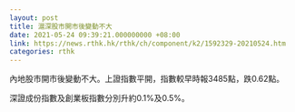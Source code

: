 ```yaml
---
layout: post
title: 滬深股市開市後變動不大
date: 2021-05-24 09:39:21.000000000 +08:00
link: https://news.rthk.hk/rthk/ch/component/k2/1592329-20210524.htm
categories: rthk
---
```


內地股市開市後變動不大。上證指數平開，指數較早時報3485點，跌0.62點。

深證成份指數及創業板指數分別升約0.1%及0.5%。
